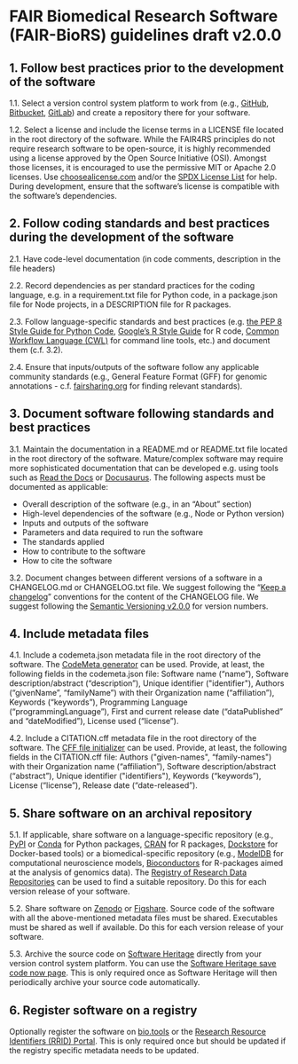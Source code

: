 # FAIR Biomedical Research Software (FAIR-BioRS) guidelines draft v2.0.0

## 1. Follow best practices prior to the development of the software

1.1. Select a version control system platform to work from (e.g., [GitHub](https://github.com/), [Bitbucket](https://bitbucket.org/), [GitLab](https://gitlab.com/)) and create a repository there for your software.

1.2. Select a license and include the license terms in a LICENSE file located in the root directory of the software. While the FAIR4RS principles do not require research software to be open-source, it is highly recommended using a license approved by the Open Source Initiative (OSI). Amongst those licenses, it is encouraged to use the permissive MIT or Apache 2.0 licenses. Use [choosealicense.com](https://choosealicense.com/) and/or the [SPDX License List](https://spdx.org/licenses/) for help. During development, ensure that the software’s license is compatible with the software’s dependencies.

## 2. Follow coding standards and best practices during the development of the software

2.1. Have code-level documentation (in code comments, description in the file headers)

2.2. Record dependencies as per standard practices for the coding language, e.g. in a requirement.txt file for Python code, in a package.json file for Node projects, in a DESCRIPTION file for R packages.

2.3. Follow language-specific standards and best practices (e.g. [the PEP 8 Style Guide for Python Code](https://peps.python.org/pep-0008/), [Google’s R Style Guide](https://google.github.io/styleguide/Rguide.html) for R code, [Common Workflow Language (CWL)](https://www.commonwl.org/) for command line tools, etc.) and document them (c.f. 3.2).

2.4. Ensure that inputs/outputs of the software follow any applicable community standards (e.g., General Feature Format (GFF) for genomic annotations - c.f. [fairsharing.org](https://fairsharing.org/) for finding relevant standards). 

## 3. Document software following standards and best practices

3.1. Maintain the documentation in a README.md or README.txt file located in the root directory of the software. Mature/complex software may require more sophisticated documentation that can be developed e.g. using tools such as [Read the Docs](https://readthedocs.org/) or [Docusaurus](docusaurus.io). The following aspects must be documented as applicable: 
- Overall description of the software (e.g., in an “About” section)
- High-level dependencies of the software (e.g., Node or Python version)
- Inputs and outputs of the software
- Parameters and data required to run the software
- The standards applied
- How to contribute to the software
- How to cite the software

3.2. Document changes between different versions of a software in a CHANGELOG.md or CHANGELOG.txt file. We suggest following the “[Keep a changelog](https://keepachangelog.com/)” conventions for the content of the CHANGELOG file. We suggest following the [Semantic Versioning v2.0.0](https://semver.org/spec/v2.0.0.html) for version numbers.

## 4. Include metadata files

4.1. Include a codemeta.json metadata file in the root directory of the software. The [CodeMeta generator](https://codemeta.github.io/codemeta-generator/) can be used. Provide, at least, the following fields in the codemeta.json file: Software name (“name”), Software description/abstract (“description”), Unique identifier ("identifier"), Authors (“givenName”, “familyName”) with their Organization name (“affiliation”), Keywords (“keywords”), Programming Language (“programmingLanguage”), First and current release date (“dataPublished” and “dateModified”), License used (“license”).

4.2. Include a CITATION.cff metadata file in the root directory of the software. The [CFF file initializer](https://citation-file-format.github.io/cff-initializer-javascript/) can be used. Provide, at least, the following fields in the CITATION.cff file: Authors ("given-names", “family-names") with their Organization name (“affiliation”), Software description/abstract (“abstract”), Unique identifier ("identifiers"), Keywords (“keywords”), License (“license”), Release date (“date-released”).


## 5. Share software on an archival repository

5.1. If applicable, share software on a language-specific repository (e.g., [PyPI]() or [Conda]() for Python packages, [CRAN]() for R packages, [Dockstore]() for Docker-based tools) or a biomedical-specific repository (e.g., [ModelDB](https://senselab.med.yale.edu/ModelDB/) for computational neuroscience models, [Bioconductors](https://www.bioconductor.org/) for R-packages aimed at the analysis of genomics data). The [Registry of Research Data Repositories](https://www.re3data.org/) can be used to find a suitable repository. Do this for each version release of your software.

5.2. Share software on [Zenodo](https://zenodo.org/) or [Figshare](https://figshare.com/). Source code of the software with all the above-mentioned metadata files must be shared. Executables must be shared as well if available. Do this for each version release of your software.

5.3. Archive the source code on [Software Heritage](https://www.softwareheritage.org/) directly from your version control system platform. You can use the [Software Heritage save code now page](https://archive.softwareheritage.org/save/). This is only required once as Software Heritage will then periodically archive your source code automatically. 

## 6. Register software on a registry
Optionally register the software on [bio.tools](https://bio.tools/) or the [Research Resource Identifiers (RRID) Portal](https://scicrunch.org/resources/about/resource). This is only required once but should be updated if the registry specific metadata needs to be updated.


